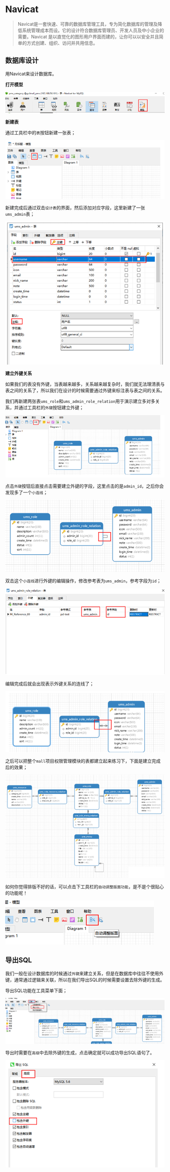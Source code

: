 # Navicat

> Navicat是一套快速、可靠的数据库管理工具，专为简化数据库的管理及降低系统管理成本而设。它的设计符合数据库管理员、开发人员及中小企业的需要。Navicat 是以直觉化的图形用户界面而建的，让你可以以安全并且简单的方式创建、组织、访问并共用信息。

## 数据库设计

用Navicat来设计数据库。

**打开模型**

![1588169855955](assets/1588169855955.png)

**新建表**

通过工具栏中的`表`按钮新建一张表；

![1588170058573](assets/1588170058573.png)

新建完成后通过双击`设计表`的界面，然后添加对应字段，这里新建了一张`ums_admin`表；

![1588170080789](assets/1588170080789.png)

**建立外键关系**

如果我们的表没有外键，当表越来越多，关系越来越复杂时，我们就无法理清表与表之间的关系了，所以我们在设计的时候需要通过外键来标注表与表之间的关系。

我们再新建两张表`ums_role`和`ums_admin_role_relation`用于演示建立多对多关系，并通过工具栏的`外键`按钮建立外键；

![1588170155889](assets/1588170155889.png)

点击`外键`按钮后直接点击需要建立外键的字段，这里点击的是`admin_id`，之后你会发现多了一个`小连线`；

![1588170186793](assets/1588170186793.png)

双击这个`小连线`进行外键的编辑操作，修改参考表为`ums_admin`，参考字段为`id`；

![1588170233070](assets/1588170233070.png)

编辑完成后就会出现表示外键关系的连线了；

![1588170260914](assets/1588170260914.png)

之后可以把整个`mall`项目权限管理模块的表都建立起来练习下，下面是建立完成后的效果；

![1588170300876](assets/1588170300876.png)

如何你觉得排版不好的话，可以点击下工具栏的`自动调整版面功能`，是不是个很贴心的功能呢！

![1588170335226](assets/1588170335226.png)

## 导出SQL

我们一般在设计数据库的时候通过`外键`来建立关系，但是在数据库中往往不使用外键，通常通过逻辑来关联，所以在我们导出SQL的时候需要设置去除外键的生成。

导出SQL功能在工具菜单下面；

![1588170430402](assets/1588170430402.png)

导出时需要在`高级`中去除外键的生成，点击确定就可以成功导出SQL语句了。

![1588170447249](assets/1588170447249.png)